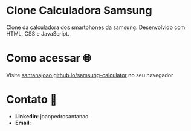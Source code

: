 # Clone Calculadora Samsung
Clone da calculadora dos smartphones da samsung. Desenvolvido com HTML, CSS e JavaScript.

# Como acessar :globe_with_meridians:
Visite [santanajoao.github.io/samsung-calculator](https://santanajoao.github.io/samsung-calculator) no seu navegador

# Contato :blue_book:
- **Linkedin**: joaopedrosantanac
- **Email**:
